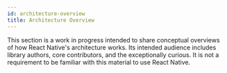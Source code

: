 ```yaml
---
id: architecture-overview
title: Architecture Overview
---
```


This section is a work in progress intended to share conceptual overviews of how React Native's architecture works. Its intended audience includes library authors, core contributors, and the exceptionally curious. It is not a requirement to be familiar with this material to use React Native.
